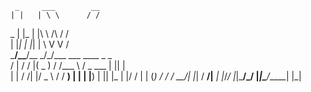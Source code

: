      _     ___        __                    
    | |   | \ \      / /                    
 _  | |_  | |\ \ /\ / /                     
| |_| | |_| | \ V  V /                      
 \___/_\___/__ \_/\_/___   ___ ____  _  _   
/ |  / / |( _ )  / /___ \ / _ \___ \| || |  
| | / /| |/ _ \ / /  __) | | | |__) | || |_ 
| |/ / | | (_) / /  / __/| |_| / __/|__   _|
|_/_/  |_|\___/_/  |_____|\___/_____|  |_|  